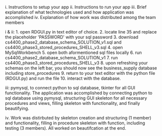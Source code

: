 i. Instructions to setup your app
ii. Instructions to run your app
iii. Brief explanation of what technologies used and how application was accomplished 
iv. Explanation of how work was distributed among the team members


i & ii:  1. open RDGUI.py in text editor of choice. 
         2. locate line 35 and replace the placeholder 'PASSWORD' with your sql password
         3. download cs4400_phase2_database_schema_SOLUTION_v1.sql and cs4400_phase3_stored_procedures_SHELL_v3.sql
         4. open MySqlWorkbench
         5. open both aformentioned sql files locally
         6. run cs4400_phase2_database_schema_SOLUTION_v1
         7. run cs4400_phase3_stored_procedures_SHELL_v3
         8. upon refreshing your schemas on the left bar, you should now see the business_supply database including store_procedures
         9. return to your text editor with the python file (RDGUI.py) and run the file
         10. interact with the database.
         
iii: pymysql, to connect python to sql database, tkinter for all GUI functionality. The application was accomplished by connecting python to sql database using pymysql, 
      structuring GUI skeleton for all necessary procedures and views, filling skeleton with functionality, and finally beautifying.

iv. Work was distirbuted by skeleton creation and structuring (1 member) and functionality, filling in procedure skeleton with function, including testing (3 members). All worked on beautifcation at the end.
                
                 
